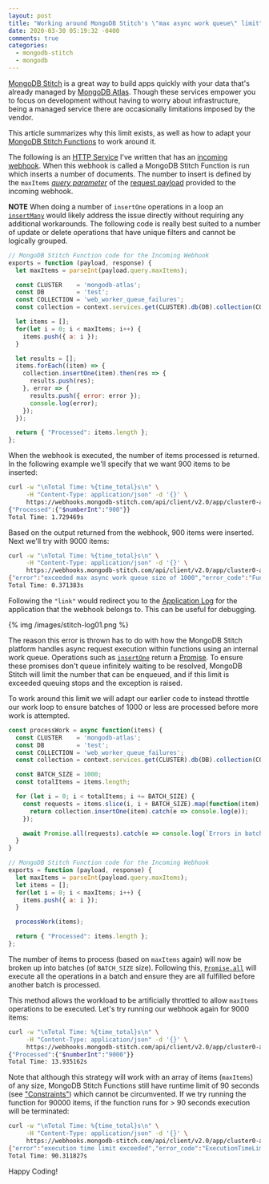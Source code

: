 ```yaml
---
layout: post
title: "Working around MongoDB Stitch's \"max async work queue\" limit"
date: 2020-03-30 05:19:32 -0400
comments: true
categories:
  - mongodb-stitch
  - mongodb
---
```


[MongoDB Stitch](https://www.mongodb.com/cloud/stitch) is a great way to build apps quickly with your data that's already managed by [MongoDB Atlas](https://www.mongodb.com/cloud/atlas). Though these services empower you to focus on development without having to worry about infrastructure, being a managed service there are occasionally limitations imposed by the vendor.

This article summarizes why this limit exists, as well as how to adapt your [MongoDB Stitch Functions](https://docs.mongodb.com/stitch/functions/) to work around it.

<!-- more -->

The following is an [HTTP Service](https://docs.mongodb.com/stitch/services/http) I've written that has an [incoming webhook](https://docs.mongodb.com/stitch/services/http/#incoming-webhooks). When this webhook is called a MongoDB Stitch Function is run which inserts a number of documents. The number to insert is defined by the `maxItems` [_query parameter_](https://en.wikipedia.org/wiki/Query_string) of the [request payload](https://docs.mongodb.com/stitch/services/http/#request-payload) provided to the incoming webhook.

**NOTE** When doing a number of `insertOne` operations in a loop an [`insertMany`](https://docs.mongodb.com/stitch/mongodb/actions/collection.insertMany/) would likely address the issue directly without requiring any additional workarounds. The following code is really best suited to a number of update or delete operations that have unique filters and cannot be logically grouped.

```javascript
// MongoDB Stitch Function code for the Incoming Webhook
exports = function (payload, response) {
  let maxItems = parseInt(payload.query.maxItems);

  const CLUSTER    = 'mongodb-atlas';
  const DB         = 'test';
  const COLLECTION = 'web_worker_queue_failures';
  const collection = context.services.get(CLUSTER).db(DB).collection(COLLECTION);

  let items = [];
  for(let i = 0; i < maxItems; i++) {
    items.push({ a: i });
  }

  let results = [];
  items.forEach((item) => {
    collection.insertOne(item).then(res => {
      results.push(res);
    }, error => {
      results.push({ error: error });
      console.log(error);
    });
  });

  return { "Processed": items.length };
};
```

When the webhook is executed, the number of items processed is returned. In the following example we'll specify that we want 900 items to be inserted:

```bash
curl -w "\nTotal Time: %{time_total}s\n" \
     -H "Content-Type: application/json" -d '{}' \
     https://webhooks.mongodb-stitch.com/api/client/v2.0/app/cluster0-app0-abcde/service/WebWorkerFailureTest/incoming_webhook/webhook0?maxItems=900
{"Processed":{"$numberInt":"900"}}
Total Time: 1.729469s
```

Based on the output returned from the webhook, 900 items were inserted. Next we'll try with 9000 items:

```bash
curl -w "\nTotal Time: %{time_total}s\n" \
     -H "Content-Type: application/json" -d '{}' \
     https://webhooks.mongodb-stitch.com/api/client/v2.0/app/cluster0-app0-abcde/service/WebWorkerFailureTest/incoming_webhook/webhook0?maxItems=9000
{"error":"exceeded max async work queue size of 1000","error_code":"FunctionExecutionError","link":"https://stitch.mongodb.com/groups/13c415400000000000000000/apps/13c415400000000000000000/logs?co_id=13c415400000000000000000"}
Total Time: 0.371383s
```

Following the `"link"` would redirect you to the [Application Log](https://docs.mongodb.com/stitch/logs/) for the application that the webhook belongs to. This can be useful for debugging.

{% img /images/stitch-log01.png %}

The reason this error is thrown has to do with how the MongoDB Stitch platform handles async request execution within functions using an internal work queue. Operations such as [`insertOne`](https://docs.mongodb.com/stitch/mongodb/actions/collection.insertOne/) return a [Promise](https://developer.mozilla.org/en/docs/Web/JavaScript/Reference/Global_Objects/Promise). To ensure these promises don't queue infinitely waiting to be resolved, MongoDB Stitch will limit the number that can be enqueued, and if this limit is exceeded queuing stops and the exception is raised.

To work around this limit we will adapt our earlier code to instead throttle our work loop to ensure batches of 1000 or less are processed before more work is attempted.

```javascript
const processWork = async function(items) {
  const CLUSTER    = 'mongodb-atlas';
  const DB         = 'test';
  const COLLECTION = 'web_worker_queue_failures';
  const collection = context.services.get(CLUSTER).db(DB).collection(COLLECTION);

  const BATCH_SIZE = 1000;
  const totalItems = items.length;

  for (let i = 0; i < totalItems; i += BATCH_SIZE) {
    const requests = items.slice(i, i + BATCH_SIZE).map(function(item) {
      return collection.insertOne(item).catch(e => console.log(e));
    });

    await Promise.all(requests).catch(e => console.log(`Errors in batch ${i}: ${e}`));
  }
}

// MongoDB Stitch Function code for the Incoming Webhook
exports = function (payload, response) {
  let maxItems = parseInt(payload.query.maxItems);
  let items = [];
  for(let i = 0; i < maxItems; i++) {
    items.push({ a: i });
  }

  processWork(items);

  return { "Processed": items.length };
};
```

The number of items to process (based on `maxItems` again) will now be broken up into batches (of `BATCH_SIZE` size). Following this, [`Promise.all`](https://developer.mozilla.org/en-US/docs/Web/JavaScript/Reference/Global_Objects/Promise/all) will execute all the operations in a batch and ensure they are all fulfilled before another batch is processed.

This method allows the workload to be artificially throttled to allow `maxItems` operations to be executed. Let's try running our webhook again for 9000 items:

```bash
curl -w "\nTotal Time: %{time_total}s\n" \
     -H "Content-Type: application/json" -d '{}' \
     https://webhooks.mongodb-stitch.com/api/client/v2.0/app/cluster0-app0-abcde/service/WebWorkerFailureTest/incoming_webhook/webhook0?maxItems=9000
{"Processed":{"$numberInt":"9000"}}
Total Time: 13.935162s
```

Note that although this strategy will work with an array of items (`maxItems`) of any size, MongoDB Stitch Functions still have runtime limit of 90 seconds (see ["Constraints"](https://docs.mongodb.com/stitch/functions/#constraints)) which cannot be circumvented. If we try running the function for 90000 items, if the function runs for > 90 seconds execution will be terminated:

```bash
curl -w "\nTotal Time: %{time_total}s\n" \
     -H "Content-Type: application/json" -d '{}' \
     https://webhooks.mongodb-stitch.com/api/client/v2.0/app/cluster0-app0-abcde/service/WebWorkerFailureTest/incoming_webhook/webhook0?maxItems=90000
{"error":"execution time limit exceeded","error_code":"ExecutionTimeLimitExceeded","link":"https://stitch.mongodb.com/groups/13c415400000000000000000/apps/13c415400000000000000000/logs?co_id=13c415400000000000000000"}
Total Time: 90.311827s
```

Happy Coding!